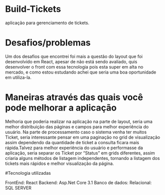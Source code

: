 # Build-Tickets
aplicação para gerenciamento de tickets.

# Desafios/problemas 
Um dos desafios que encontrei foi mais a questão do layout que foi desenvolvido em React, apesar de não está sendo avaliado, quis desenvolver o front com essa tecnologia pois esta super em alta no mercado, e como estou estudando achei que seria uma boa oportunidade em utiliza-la.

# Maneiras através das quais você pode melhorar a aplicação
Melhoria que poderia realizar na aplicação na parte de layout, seria uma melhor distribuição das páginas e campos para melhor experiência do usuário. Na parte de processamento caso o sistema venha ter muitos Ticket, seria interessante pensar em uma paginação  no grid de visualização assim dependendo da quantidade de ticket a consulta ficara mais rápida.Talvez para melhor experiência do usuário e performasse da aplicação, seria separar os Ticket por “Status” em grids diferentes, assim criaria alguns métodos de listagem independentes, tornando a listagem dos tickets mais rápidos e melhor visualização da página.

#Tecnologia utilizadas

FrontEnd: React
Backend: Asp.Net Core 3.1
Banco de dados: Relacional: SQL SERVER

